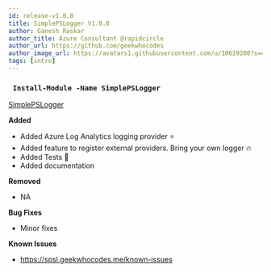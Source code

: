 ```yaml
---
id: release-v1.0.0
title: SimplePSLogger V1.0.0
author: Ganesh Raskar
author_title: Azure Consultant @rapidcircle
author_url: https://github.com/geekwhocodes
author_image_url: https://avatars1.githubusercontent.com/u/10639200?s=460&u=37ca79e81c11cea6f3611f457570ab2976097c65&v=4
tags: [intro]
---
```


### ``` Install-Module -Name SimplePSLogger```
[SimplePSLogger](https://www.powershellgallery.com/packages/SimplePSLogger/1.0.0)


**Added**
- Added Azure Log Analytics logging provider ⭐
- Added feature to register external providers. Bring your own logger 🔥
- Added Tests 💜
- Added documentation

**Removed**
- NA 

**Bug Fixes**
- Minor fixes

**Known Issues**
- https://spsl.geekwhocodes.me/known-issues